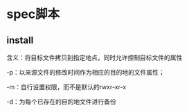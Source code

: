 # spec脚本

## install 

含义：将目标文件拷贝到指定地点，同时允许控制目标文件的属性 

-p：以来源文件的修改时间作为相应的目的地的文件属性；

-m：自行设置权限，而不是默认的rwxr-xr-x

-d：为每个已存在的目的地文件进行备份



